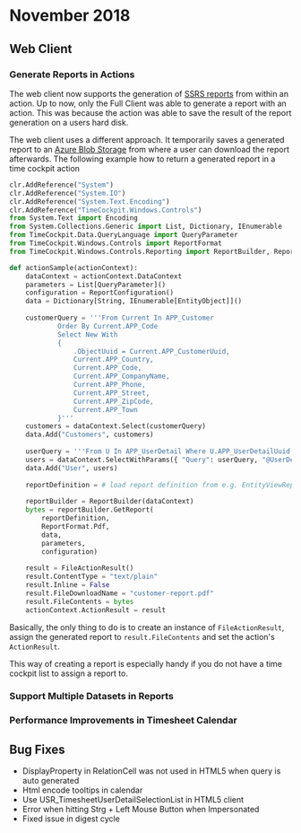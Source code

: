 # November 2018
## Web Client

### Generate Reports in Actions
The web client now supports the generation of [SSRS reports](https://www.timecockpit.com/blog/2014/03/31/Custom-Reporting-in-Time-Cockpit-is-Final) from within an action. Up to now, only the Full Client was able to generate a report with an action. This was because the action was able to save the result of the report generation on a users hard disk.

The web client uses a different approach. It temporarily saves a generated report to an [Azure Blob Storage](https://azure.microsoft.com/en-us/services/storage/blobs/) from where a user can download the report afterwards. The following example how to return a generated report in a time cockpit action

```python
clr.AddReference("System")
clr.AddReference("System.IO")
clr.AddReference("System.Text.Encoding")
clr.AddReference("TimeCockpit.Windows.Controls")
from System.Text import Encoding
from System.Collections.Generic import List, Dictionary, IEnumerable
from TimeCockpit.Data.QueryLanguage import QueryParameter
from TimeCockpit.Windows.Controls import ReportFormat
from TimeCockpit.Windows.Controls.Reporting import ReportBuilder, ReportConfiguration

def actionSample(actionContext):
	dataContext = actionContext.DataContext
	parameters = List[QueryParameter]()
	configuration = ReportConfiguration()
	data = Dictionary[String, IEnumerable[EntityObject]]()
	
	customerQuery = '''From Current In APP_Customer
	        Order By Current.APP_Code 
	        Select New With
	        {
	            .ObjectUuid = Current.APP_CustomerUuid,
	            Current.APP_Country,
	            Current.APP_Code,
	            Current.APP_CompanyName,
	            Current.APP_Phone,
	            Current.APP_Street,
	            Current.APP_ZipCode,
	            Current.APP_Town
	        }'''
	customers = dataContext.Select(customerQuery)
	data.Add("Customers", customers)
	
	userQuery = '''From U In APP_UserDetail Where U.APP_UserDetailUuid = @UserDetailUuid Select New With { U.Firstname, U.Lastname }'''
	users = dataContext.SelectWithParams({ "Query": userQuery, "@UserDetailUuid": dataContext.Environment.CurrentUser.UserDetailUuid })
	data.Add("User", users)
	        
	reportDefinition = # load report definition from e.g. EntityViewReport table
	        
	reportBuilder = ReportBuilder(dataContext)
	bytes = reportBuilder.GetReport(
		reportDefinition,
	    ReportFormat.Pdf, 
	    data, 
	    parameters, 
	    configuration)
			
	result = FileActionResult()
	result.ContentType = "text/plain"
	result.Inline = False
	result.FileDownloadName = "customer-report.pdf"
	result.FileContents = bytes
	actionContext.ActionResult = result
```

Basically, the only thing to do is to create an instance of `FileActionResult`, assign the generated report to `result.FileContents` and set the action's `ActionResult`.

This way of creating a report is especially handy if you do not have a time cockpit list to assign a report to.

### Support Multiple Datasets in Reports

### Performance Improvements in Timesheet Calendar

## Bug Fixes
* DisplayProperty in RelationCell was not used in HTML5 when query is auto generated
* Html encode tooltips in calendar
* Use USR_TimesheetUserDetailSelectionList in HTML5 client
* Error when hitting Strg + Left Mouse Button when Impersonated
* Fixed issue in digest cycle

